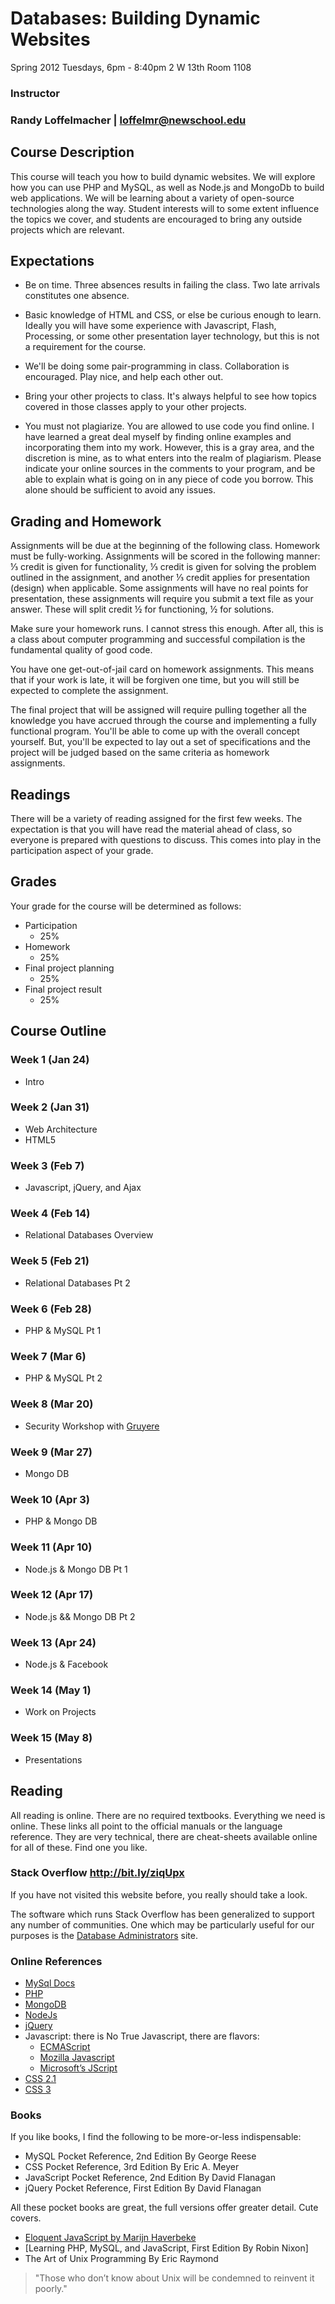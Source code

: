 # Databases: Building Dynamic Websites

Spring 2012
Tuesdays, 6pm - 8:40pm
2 W 13th Room 1108

### Instructor

### Randy Loffelmacher | <loffelmr@newschool.edu>



## Course Description

This course will teach you how to build dynamic websites. We will explore how you can use PHP and MySQL, as well as Node.js and MongoDb to build web applications. We will be learning about a variety of open-source technologies along the way. Student interests will to some extent influence the topics we cover, and students are encouraged to bring any outside projects which are relevant.



## Expectations

* Be on time. Three absences results in failing the class. Two late arrivals constitutes one absence.

* Basic knowledge of HTML and CSS, or else be curious enough to learn. Ideally you will have some experience with Javascript, Flash, Processing, or some other presentation layer technology, but this is not a requirement for the course.

* We'll be doing some pair-programming in class. Collaboration is encouraged. Play nice, and help each other out.

* Bring your other projects to class. It's always helpful to see how topics covered in those classes apply to your other projects.

* You must not plagiarize. You are allowed to use code you find online. I have learned a great deal myself by finding online examples and incorporating them into my work. However, this is a gray area, and the discretion is mine, as to what enters into the realm of plagiarism. Please indicate your online sources in the comments to your program, and be able to explain what is going on in any piece of code you borrow. This alone should be sufficient to avoid any issues.



## Grading and Homework

Assignments will be due at the beginning of the following class. Homework must be fully-working. Assignments will be scored in the following manner: ⅓ credit is given for functionality, ⅓ credit is given for solving the problem outlined in the assignment, and another ⅓ credit applies for presentation (design) when applicable. Some assignments will have no real points for presentation, these assignments will require you submit a text file as your answer. These will split credit ½ for functioning, ½ for solutions.

Make sure your homework runs. I cannot stress this enough. After all, this is a class about computer programming and successful compilation is the fundamental quality of good code.

You have one get-out-of-jail card on homework assignments. This means that if your work is late, it will be forgiven one time, but you will still be expected to complete the assignment.

The final project that will be assigned will require pulling together all the knowledge you have accrued through the course and implementing a fully functional program.  You'll be able to come up with the overall concept yourself.  But, you'll be expected to lay out a set of specifications and the project will be judged based on the same criteria as homework assignments.



## Readings 

There will be a variety of reading assigned for the first few weeks. The expectation is that you will have read the material ahead of class, so everyone is prepared with questions to discuss. This comes into play in the participation aspect of your grade. 



## Grades

Your grade for the course will be determined as follows:

* Participation
	* 25%
* Homework
	* 25%
* Final project planning
	* 25%
* Final project result
	* 25%



## Course Outline

### Week 1 (Jan 24)

* Intro



### Week 2 (Jan 31)

* Web Architecture
* HTML5



### Week 3 (Feb 7)

* Javascript, jQuery, and Ajax



### Week 4 (Feb 14)

* Relational Databases Overview



### Week 5 (Feb 21)

* Relational Databases Pt 2



### Week 6 (Feb 28)

* PHP & MySQL Pt 1



### Week 7 (Mar 6)

* PHP & MySQL Pt 2



### Week 8 (Mar 20)

* Security Workshop with [Gruyere](http://bit.ly/AzvKKt)



### Week 9 (Mar 27)

* Mongo DB



### Week 10 (Apr 3)

* PHP & Mongo DB



### Week 11 (Apr 10)

* Node.js & Mongo DB Pt 1



### Week 12 (Apr 17)

* Node.js && Mongo DB Pt 2



### Week 13 (Apr 24)

* Node.js & Facebook



### Week 14 (May 1)

* Work on Projects



### Week 15 (May 8)

* Presentations



## Reading

All reading is online. There are no required textbooks. Everything we need is online. These links all point to the official manuals or the language reference. They are very technical, there are cheat-sheets available online for all of these. Find one you like.

### Stack Overflow <http://bit.ly/ziqUpx>

If you have not visited this website before, you really should take a look.

The software which runs Stack Overflow has been generalized to support any number of communities. One which may be particularly useful for our purposes is the [Database Administrators](http://bit.ly/yMRvy3) site.


### Online References

* [MySql Docs](http://bit.ly/AdkGat)
* [PHP](http://bit.ly/xEgiEK)
* [MongoDB](http://bit.ly/xsMJdE)
* [NodeJs](http://bit.ly/wc6COf)
* [jQuery](http://bit.ly/wp797w)
* Javascript: there is No True Javascript, there are flavors:
	* [ECMAScript](http://bit.ly/xbrOno)
	* [Mozilla Javascript](http://mzl.la/xkaA1m)
	* [Microsoft’s JScript](http://bit.ly/AdzCbX)
* [CSS 2.1](http://bit.ly/xkyKSU)
* [CSS 3](http://bit.ly/wtdv2N)


### Books

If you like books, I find the following to be more-or-less indispensable:

* MySQL Pocket Reference, 2nd Edition By George Reese
* CSS Pocket Reference, 3rd Edition By Eric A. Meyer
* JavaScript Pocket Reference, 2nd Edition By David Flanagan
* jQuery Pocket Reference, First Edition By David Flanagan

All these pocket books are great, the full versions offer greater detail. Cute covers.
* [Eloquent JavaScript by Marijn Haverbeke](http://www.amazon.com/Eloquent-JavaScript-Modern-Introduction-Programming/dp/1593272820/ref=wl_it_dp_o_npd?ie=UTF8&coliid=I17W017YSYCOYN&colid=1JTKIJ9SN6Y0K)
* [Learning PHP, MySQL, and JavaScript, First Edition By Robin Nixon]
* The Art of Unix Programming By Eric Raymond


> "Those who don’t know about Unix will be condemned to reinvent it poorly."
